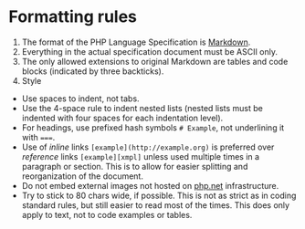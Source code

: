 # Formatting rules

1. The format of the PHP Language Specification is
   [Markdown](http://daringfireball.net/projects/markdown/).
2. Everything in the actual specification document must be ASCII only.
3. The only allowed extensions to original Markdown are tables and code blocks
   (indicated by three backticks).
4. Style
  * Use spaces to indent, not tabs.
  * Use the 4-space rule to indent nested lists (nested lists must be indented
    with four spaces for each indentation level).
  * For headings, use prefixed hash symbols `# Example`, not underlining it
    with `===`.
  * Use of *inline* links `[example](http://example.org)` is preferred over
    *reference* links `[example][xmpl]` unless used multiple times in a
    paragraph or section. This is to allow for easier splitting and
    reorganization of the document.
  * Do not embed external images not hosted on [php.net](http://php.net)
    infrastructure.
  * Try to stick to 80 chars wide, if possible. This is not as strict as
    in coding standard rules, but still easier to read most of the times.
    This does only apply to text, not to code examples or tables.
